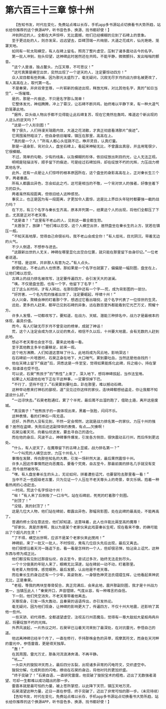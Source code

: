 # 第六百三十三章 惊十州
        【告知书友，时代在变化，免费站点难以长存，手机app多书源站点切换看书大势所趋，站长给你推荐的这个换源APP，听书音色多、换源、找书都好使！】
       冲到附近的人，全都在大声惊呼，无比震撼，他们已经模糊的见到了石碑上的景象。
       至于更远处的人，则亦发呆，远远望去，巨碑顶端一片绚丽，大道之花成片，仙光艳艳，笼罩天地。
       如同有一轮太阳横空，有人在碑上留名，照亮了整片虚空，压制了诸多震动古今的名字。
       第一批人冲到，抬头仰望，这神碑此时居然还在共鸣，不能平静，微微颤抖，发出嗡嗡的颤音。
       “这个人是谁，独占鳌头，力压天尊，不可思议！”
       “这可真算是横空出世，突然出现了一个逆天的人，注定要惊动四方！”
       众人双目都有些刺痛，因为那光太盛烈了。毫无疑问，沉寂无尽岁月的战力排名被更改了，有人高高在上，取代第一名。
       不是秦昊，并非双骨至尊，一片崭新的痕迹出现，释放光辉，对比其他名字，真的“如日当空”，一场璀璨。
       是的，那是一片痕迹，不只是名字那么简单！
       它整体发光，神焰腾腾，冲上了霄汉，让石碑不断共鸣，始终难以平静下来，有一种大道气韵笼罩此地。
       “据传，巨头级人物出手都不见得能让此石碑复苏，现在它竟然在轰鸣，难道这个新出现的人这么的逆天吗？”
       “这是一个人形刻图！”
       等了很久，人们待漫天瑞霞内敛，大道之花消散，才真正彻底看清那片“痕迹”。
       它周围虽然暗淡了，但自身依旧璀璨，镇压在那里，高高在上。
       “真的是一个人！”所有人都心头狂跳不已，睁开灵目，认真打量。
       那是一道身影，背对众人，盘坐石碑上，看起来神秘无比，不曾露出真容，并且用笔很少，它很模糊。
       不过，简单的勾勒，少有的线条，以及模糊的形体，依旧绽放出刺目的光，让人无法正视。
       明明是轻描淡写，顺手留下的痕迹，可是经过石碑加持，却在绽放不朽的光辉，力压战力榜其他名字。
       此外，还有一点是让人们惊呼的根本原因所在，这个盘坐的身影高高在上，正对秦长生三个字，两者垂直。
       所有人都露出异色，怎会如此之巧，这可是相当的不敬，一个背对世人的强者，好像坐着下方的巨头。
       两者虽然有段距离，但依旧给人这种感觉。
       事实上，也正是因为有一段距离，才更加令人震惊，这是比上界巨头年轻时都要强一截的战力吗？
       在下方，有三个名字与秦长生齐高，原本并列第一，结果这个人的出现，将他们全都压了下去，尤其是正对不老天尊。
       “这是谁？！”这里有不老山的人，见到这一幕全都生怒。
       “太嚣张了，放肆！”他们难以忍受，这个人横空出世，居然盘坐在秦长生的上方，犹若在镇压一般。
       “不知天高地厚，觉得自己命很长吗，我不老山会成全你！”有人低吼，目光阴沉，带着无边的火气。
       不少人倒退，不想参与进去。
       “这跟新出世的人无关，神碑在哪里显化出空白位置，就只能在那里留下自身印记。”一位老者说道。
       “不错，是这样，并非那人有意为之。”有人点头。
       即便如此，不老山的人也愤懑，那如果是一个名字也就罢了，偏偏是一幅刻图，盘坐在上，让他们难以忍受。
       古碑上的战力排名被改写，注定要传遍四方，会引发天大的波澜。
       “咦，不仅是盘坐图，也有一个字，他留下了名字！”
       过了这么长时间，才有人辨出，在那刻图中还有一个字——荒，成为背影图的一部分。
       “好厉害，一个名为荒的强者出世了，注定要崛起，呼啸十州！”
       众人兴奋，聚精会神的盯着那个字，想透过它看出端倪，这个名字代表了一位惊世的生灵。
       远处，更多的人赶来，都早已见到石碑的异象，远在数百里外都能看到它光芒万丈，照耀十方。
       许多人发懵，一切都改写了。要知道，在战力、天赋、潜能三种排名中，战力才是最根本的体现，最具价值。
       而今，有人打破无尽岁月不曾变动的榜单，成就了神话！
       荒，这个人注定会成为世人议论的焦点，相信不久以后，十州要大地震，会有无数的人赶到此地。
       想必不老天尊也会坐不住，要来此地看一看。
       至于其他教主多半也要移足，前来一观。
       这个地方沸腾，人们知道这意味了什么，此地将成为风云地，影响深远！
       在石碑前一片喧嚣时，石昊正身在地下，大口喘气，累到要吐血，当然这是他自找的！
       他在天碑上留下“痕迹”后，洞悉这是一件至宝，觉得如果能炼化此碑，将之缩小，持在掌中，拍谁谁也受不住。
       可以说，石昊“熊孩子”的“熊性”上来了，深入地下，想将神碑拔起，当作法宝用。
       如果让人知道他在地下正在干这种事，一定要惊掉下巴。
       “不行了，坚持不住了。”石昊累到要吐血，趴在那里，难以撼动石碑。
       这种举动惹来打神石的鄙视，道“没见过你这样的家伙，连块碑都想给盗走，你让我都不知道说什么好。”
       “一边凉快去。”石昊老脸通红，累了个半死，最后蔫不出溜的跑了，借助土遁，离开这座废城。
       “真没面子！”他熊孩子的一面体现出来，黑着一张脸，闷闷不乐。
       这种表情，看的打神石一阵无语。
       还好，外界的人没有见到，不然一定会愕然，这就是战力排名第一的家伙、力压十州的强者？居然在盗碑，失败后还这副悻悻的表情，有点……欠揍啊！
       石昊沿着天河，向着仙坟进发，要去寻自己的造化。
       而在他的身后，风波不止，神碑事件爆发，引发各方侧目，很快震动五行州，而后传到更远处。
       “什么，有人逆天了，在魔尊留下的古碑上显威，战力排名第一？”
       “一个叫荒的人横空出世，力压十州名人！”
       事情在发酵，传向那些知名的大教，引发一场轩然大波，最后果然震惊十州。
       许多人因这件事情而赶向恶魔岛，要看个究竟，自古至今，那最前面的排名几乎就没有变过，而今居然被改写。
       “嘿，有人盘坐秦长生的头上，无论如何，拼着遭些诅咒，也要冒险去那里看一看！”
       当中不乏一些超级老古董，只为见证一个人压在不老天尊头上的奇景，幸灾乐祸，抱着一种看热闹的心态赶去。
       一时间，荒这个名字惊动十州！
       “咝！”有人来了后倒吸了一口冷气，站在石碑前，死死的盯着那个刻图。
       “封顶了！”
       “没错，真的封顶了！”
       这是几位大人物，他们站在碑前，都露出异色，那幅背影图，处在此碑的最高处，不能再高了。
       普通的修士没在意这些，他们却知道，这意味着，此人也许能比肩至高的魔尊！
       “好家伙，真是厉害啊，我以为是某个老家伙来此戏耍秦长生呢，现在看来不像，的确可能出了个超凡的生灵！”
       “了不得，横空出世啊，应该不是某个老家伙来此搅闹！”
       神碑前，来了一批又一批人，不时惊叹，竟有几位巨头先后出现，最后又离去。
       他们很想沿着天河一路追下去，看一看是怎样的一个人，但却很忌惮，怕沾染上诅咒，这种东西与修为成正比。
       他们都没有见到过那座仙坟，自古至今，尝试过多次，始终无法走到尽头。
       一个十分俊美的年轻人来了，眼睛无比深邃，站在碑前一动不动，盯着那里。
       有老辈人物惊悚，感觉眼熟，最后发颤，认出他是不老天尊。
       而在秦长生的身边还有一个少年，英姿勃发，一身银色神灵法衣熠熠生辉，让他看起来神武无比，正是秦昊。
       “老祖，等我的两块至尊骨契合，真正完满后，会来此地，震开那副刻图，我才是十州战力第一，当镇压此人！”秦昊开口，声音铿锵，气度从容，有一种难言的自信。
       下一刻，他们凭空消失，不老天尊带着他离去。
       天尊现身，引发一场大轰动，且秦昊的话语传出，亦引发热论。
       毫无疑问，因为他们现身，让神碑的影响更大了，传遍四方，不仅十州大地震，还影响了其他一些州。
       一些天骄、初代得悉，全都遥望虚空，注视五行州恶魔岛，觉得有一尊大敌如大星般冉冉升起，将要绽放不朽的光辉。
       外界风波起，一片热议之时，石昊早已沿着天河来到了最深处，在对抗雷光，参悟自己的道。
       他远离神碑已经半个月了，一直在修行，手持那株金色的异草，观摩其符文，而身处天河畔的雷光中，参悟雷霆，更是得天独厚。
       “轰！”
       在其周围，雷光万丈，那条河流浪涛奔涌，不再平静。
       “吼……”
       一头巨大的狻猊冲天而上，最后四分五裂，出现诸多异常的闪电符文，交织虚空中。
       狻猊分解，化成刺目的闪电，缭绕在石昊的身边，将他衬托的更加炽盛。
       “终于突破了！”石昊自语，一直研究雷霆，他突破了狻猊宝术的桎梏，迈出了无数强者渴望、可却一生都难以成功踏出的那一步。
       雷霆本就是最可怕的力量，被上苍所掌控，以此降下天罚，镇压天地万灵。
       石昊渴望这种力量，近日一直在参悟，终于突破了，迈出了非常可怕的那一步。（未完待续）
       【告知书友，时代在变化，免费站点难以长存，手机app多书源站点切换看书大势所趋，站长给你推荐的这个换源APP，听书音色多、换源、找书都好使！】